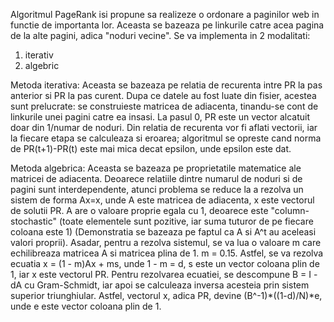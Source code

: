   Algoritmul PageRank isi propune sa realizeze o ordonare a paginilor
web in functie de importanta lor. Aceasta se bazeaza pe linkurile catre
acea pagina de la alte pagini, adica "noduri vecine".
  Se va implementa in 2 modalitati:
1) iterativ
2) algebric

 Metoda iterativa:
  Aceasta se bazeaza pe relatia de recurenta intre PR la pas anterior
si PR la pas curent. Dupa ce datele au fost luate din fisier, acestea
sunt prelucrate: se construieste matricea de adiacenta, tinandu-se cont
de linkurile unei pagini catre ea insasi. La pasul 0, PR este un vector
alcatuit doar din 1/numar de noduri. Din relatia de recurenta vor fi
aflati vectorii, iar la fiecare etapa se calculeaza si eroarea;
algoritmul se opreste cand norma de PR(t+1)-PR(t) este mai mica decat
epsilon, unde epsilon este dat.

 Metoda algebrica:
  Aceasta se bazeaza pe proprietatile matematice ale matricei de adiacenta.
Deoarece relatiile dintre numarul de noduri si de pagini sunt interdependente,
atunci problema se reduce la a rezolva un sistem de forma Ax=x, unde A este
matricea de adiacenta, x este vectorul de solutii PR. A are o valoare proprie
egala cu 1, deoarece este "column-stochastic" (toate elementele sunt pozitive, 
iar suma tuturor de pe fiecare coloana este 1) (Demonstratia se bazeaza pe
faptul ca A si A^t au aceleasi valori proprii). Asadar, pentru a rezolva
sistemul, se va lua o valoare m care echilibreaza matricea A si matricea
plina de 1. m = 0.15. Astfel, se va rezolva ecuatia x = (1 - m)Ax + ms, unde
1 - m = d, s este un vector coloana plin de 1, iar x este vectorul PR.
Pentru rezolvarea ecuatiei, se descompune B = I - dA cu Gram-Schmidt, iar apoi
se calculeaza inversa acesteia prin sistem superior triunghiular. Astfel,
vectorul x, adica PR, devine (B^-1)*((1-d)/N)*e, unde e este vector coloana
plin de 1.
